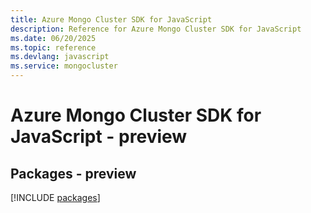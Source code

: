 ```yaml
---
title: Azure Mongo Cluster SDK for JavaScript
description: Reference for Azure Mongo Cluster SDK for JavaScript
ms.date: 06/20/2025
ms.topic: reference
ms.devlang: javascript
ms.service: mongocluster
---
```

# Azure Mongo Cluster SDK for JavaScript - preview
## Packages - preview
[!INCLUDE [packages](mongo-cluster-index.md)]